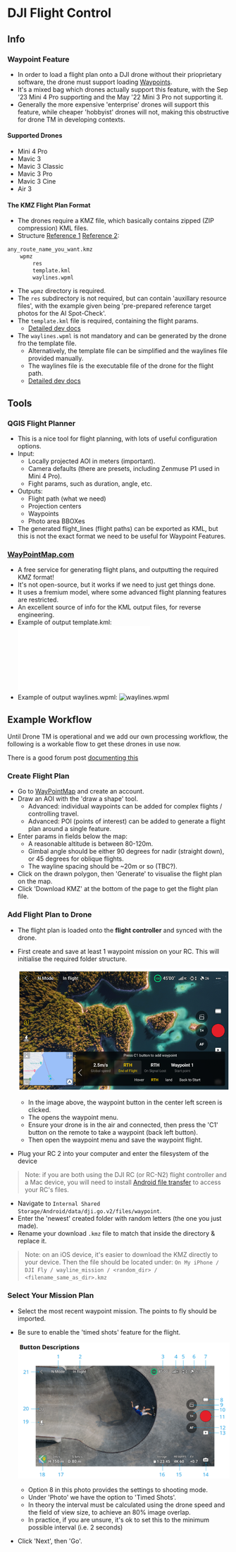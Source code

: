 # DJI Flight Control

## Info

### Waypoint Feature

- In order to load a flight plan onto a DJI drone without their prioprietary software,
  the drone must support loading [Waypoints][1].
- It's a mixed bag which drones actually support this feature, with the Sep '23 Mini 4 Pro
  supporting and the May '22 Mini 3 Pro not supporting it.
- Generally the more expensive 'enterprise' drones will support this feature,
  while cheaper 'hobbyist' drones will not, making this obstructive for drone TM in
  developing contexts.

#### Supported Drones

- Mini 4 Pro
- Mavic 3
- Mavic 3 Classic
- Mavic 3 Pro
- Mavic 3 Cine
- Air 3

#### The KMZ Flight Plan Format

- The drones require a KMZ file, which basically contains zipped
  (ZIP compression) KML files.
- Structure [Reference 1][2] [Reference 2][3]:

```
any_route_name_you_want.kmz
	wpmz
		res
		template.kml
		waylines.wpml
```

- The `wpmz` directory is required.
- The `res` subdirectory is not required, but can contain 'auxillary resource files', with the
  example given being 'pre-prepared reference target photos for the AI Spot-Check'.
- The `template.kml` file is required, containing the flight params.
  - [Detailed dev docs][4]
- The `waylines.wpml` is not mandatory and can be generated by the drone fro the template file.
  - Alternatively, the template file can be simplified and the waylines file provided manually.
  - The waylines file is the executable file of the drone for the flight path.
  - [Detailed dev docs][5]

## Tools

### QGIS Flight Planner

- This is a nice tool for flight planning, with lots of useful configuration options.
- Input:
	- Locally projected AOI in meters (important).
	- Camera defaults (there are presets, including Zenmuse P1 used in Mini 4 Pro).
	- Fight params, such as duration, angle, etc.
- Outputs:
	- Flight path (what we need)
	- Projection centers
	- Waypoints
	- Photo area BBOXes
- The generated flight_lines (flight paths) can be exported as KML, but this is not
  the exact format we need to be useful for Waypoint Features.

### [WayPointMap.com][6]

- A free service for generating flight plans, and outputting the required KMZ format!
- It's not open-source, but it works if we need to just get things done.
- It uses a fremium model, where some advanced flight planning features are restricted.
- An excellent source of info for the KML output files, for reverse engineering.
- Example of output template.kml: ![template.kml](./template.kml)
- Example of output waylines.wpml: ![waylines.wpml](./waylines.wpml)

## Example Workflow

Until Drone TM is operational and we add our own processing workflow, the following
is a workable flow to get these drones in use now.

There is a good forum post [documenting this][7]

### Create Flight Plan

- Go to [WayPointMap][6] and create an account.
- Draw an AOI with the 'draw a shape' tool.
  - Advanced: individual waypoints can be added for complex flights / controlling travel.
  - Advanced: POI (points of interest) can be added to generate a flight plan around a single 
    feature.
- Enter params in fields below the map:
  - A reasonable altitude is between 80-120m.
  - Gimbal angle should be either 90 degrees for nadir (straight down),
    or 45 degrees for oblique flights.
  - The wayline spacing should be ~20m or so (TBC?).
- Click on the drawn polygon, then 'Generate' to visualise the flight plan on the map.
- Click 'Download KMZ' at the bottom of the page to get the flight plan file.

### Add Flight Plan to Drone

- The flight plan is loaded onto the **flight controller** and synced with the drone.
- First create and save at least 1 waypoint mission on your RC.
  This will initialise the required folder structure.

  ![dji-4-pro-waypoint-view](./dji_4_pro_waypoint_view.png)

  - In the image above, the waypoint button in the center left screen is clicked.
  - The opens the waypoint menu.
  - Ensure your drone is in the air and connected, then press the 'C1' button on the
    remote to take a waypoint (back left button).
  - Then open the waypoint menu and save the waypoint flight.

- Plug your RC 2 into your computer and enter the filesystem of the device

> Note: if you are both using the DJI RC (or RC-N2) flight controller and a Mac device,
> you will need to install [Android file transfer][8] to access your RC's files.

- Navigate to `Internal Shared Storage/Android/data/dji.go.v2/files/waypoint`.
- Enter the 'newest' created folder with random letters (the one you just made).
- Rename your download `.kmz` file to match that inside the directory & replace it.

> Note: on an iOS device, it's easier to download the KMZ directly to your device.
> Then the file should be located under:
> `On My iPhone / DJI Fly / wayline_mission / <random_dir> / <filename_same_as_dir>.kmz`

### Select Your Mission Plan

- Select the most recent waypoint mission. The points to fly should be imported.
- Be sure to enable the 'timed shots' feature for the flight.

  ![dgi-4-pro-interface](./dji_4_pro_interface.png)

  - Option 8 in this photo provides the settings to shooting mode.
  - Under 'Photo' we have the option to 'Timed Shots'.
  - In theory the interval must be calculated using the drone speed and the field of view
    size, to achieve an 80% image overlap.
  - In practice, if you are unsure, it's ok to set this to the minimum possible
    interval (i.e. 2 seconds)

- Click 'Next', then 'Go'.

[1]: https://support.dji.com/help/content?customId=en-us03400007343&spaceId=34&re=US&lang=en&documentType=artical&paperDocType=paper "waypoints"

[2]: https://developer.dji.com/doc/cloud-api-tutorial/en/api-reference/dji-wpml/overview.html "kmz overview"

[3]: https://sdk-forum.dji.net/hc/en-us/articles/5975557266841-How-to-develop-waypoint-mission-What-are-the-format-standards-for-waypoint-mission-files "kmz high level"

[4]: https://developer.dji.com/doc/cloud-api-tutorial/en/api-reference/dji-wpml/template-kml.html "template.kml"

[5]: https://developer.dji.com/doc/cloud-api-tutorial/en/api-reference/dji-wpml/waylines-wpml.html "waylines.wpml"

[6]: https://www.waypointmap.com "waypointmap"

[7]: https://mavicpilots.com/threads/autonomous-3d-mapping-photogrammetry-tutorial-for-the-dji-mini-4-pro.144004/ "forum_waypointmap"

[8]: https://www.android.com/filetransfer/